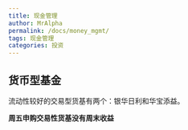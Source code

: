 ```yaml
---
title: 现金管理
author: MrAlpha
permalink: /docs/money_mgmt/
tags: 现金管理
categories: 投资
---
```


## 货币型基金

流动性较好的交易型货基有两个：银华日利和华宝添益。

**周五申购交易性货基没有周末收益**
